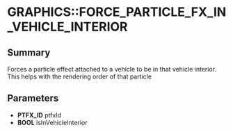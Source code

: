 # GRAPHICS::FORCE_PARTICLE_FX_IN_VEHICLE_INTERIOR

## Summary
Forces a particle effect attached to a vehicle to be in that vehicle interior. This helps with the rendering order of that particle

## Parameters
* **PTFX_ID** ptfxId
* **BOOL** isInVehicleInterior